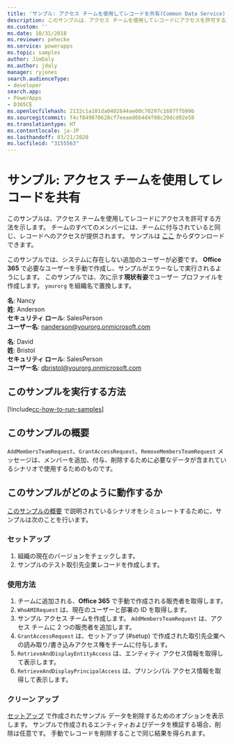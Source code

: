 ```yaml
---
title: 'サンプル: アクセス チームを使用してレコードを共有(Common Data Service) | Microsoft Docs'
description: このサンプルは、アクセス チームを使用してレコードにアクセスを許可する方法を示します。
ms.custom: ''
ms.date: 10/31/2018
ms.reviewer: pehecke
ms.service: powerapps
ms.topic: samples
author: JimDaly
ms.author: jdaly
manager: ryjones
search.audienceType:
- developer
search.app:
- PowerApps
- D365CE
ms.openlocfilehash: 2132c1a101da0402644ae00c70297c1607ffb99b
ms.sourcegitcommit: f4cf849070628cf7eeaed6b4d4f08c20dcd02e58
ms.translationtype: HT
ms.contentlocale: ja-JP
ms.lasthandoff: 03/21/2020
ms.locfileid: "3155563"
---
```

# <a name="sample-share-a-record-using-an-access-team"></a>サンプル: アクセス チームを使用してレコードを共有

<!-- https://docs.microsoft.com/dynamics365/customer-engagement/developer/sample-share-record-using-access-team -->

このサンプルは、アクセス チームを使用してレコードにアクセスを許可する方法を示します。 チームのすべてのメンバーには、チームに付与されていると同じ、レコードへのアクセスが提供されます。 サンプルは [ここ](https://github.com/Microsoft/PowerApps-Samples/tree/master/cds/orgsvc/C%23/ShareRecordUsingAccessTeam) からダウンロードできます。

このサンプルでは、システムに存在しない追加のユーザーが必要です。 **Office 365** で必要なユーザーを手動で作成し、サンプルがエラーなしで実行されるようにします。 このサンプルでは、次に示す**現状有姿**でユーザー プロファイルを作成します。 `yourorg` を組織名で置換します。

**名**: Nancy<br/>
**姓**: Anderson<br/>
**セキュリティ ロール**: SalesPerson<br/>
**ユーザー名**: nanderson@yourorg.onmicrosoft.com<br/>

**名**: David<br/>
**姓**: Bristol<br/>
**セキュリティ ロール**: SalesPerson<br/>
**ユーザー名**: dbristol@yourorg.onmicrosoft.com<br/>

## <a name="how-to-run-this-sample"></a>このサンプルを実行する方法

[!include[cc-how-to-run-samples](../../includes/cc-how-to-run-samples.md)]

## <a name="what-this-sample-does"></a>このサンプルの概要

`AddMembersTeamRequest`、`GrantAccessRequest`、`RemoveMembersTeamRequest` メッセージは、メンバーを追加、付与、削除するために必要なデータが含まれているシナリオで使用するためのものです。

## <a name="how-this-sample-works"></a>このサンプルがどのように動作するか

[このサンプルの概要](#what-this-sample-does) で説明されているシナリオをシミュレートするために、サンプルは次のことを行います。

### <a name="setup"></a>セットアップ

1. 組織の現在のバージョンをチェックします。
2. サンプルのテスト取引先企業レコードを作成します。

### <a name="demonstrate"></a>使用方法

1. チームに追加される、**Office 365** で手動で作成される販売者を取得します。
1. `WhoAMIRequest` は、現在のユーザーと部署の ID を取得します。
1. サンプル アクセス チームを作成します。 `AddMembersTeamRequest` は、アクセス チームに 2 つの販売者を追加します。
1. `GrantAccessRequest` は、セットアップ (#setup) で作成された取引先企業への読み取り/書き込みアクセス権をチームに付与します。
1. `RetrieveAndDisplayEntityAccess` は、エンティティ アクセス情報を取得して表示します。
1. `RetrieveAndDisplayPrincipalAccess` は、プリンシパル アクセス情報を取得して表示します。

### <a name="clean-up"></a>クリーン アップ

[セットアップ](#setup) で作成されたサンプル データを削除するためのオプションを表示します。 サンプルで作成されるエンティティおよびデータを検証する場合、削除は任意です。 手動でレコードを削除することで同じ結果を得られます。

